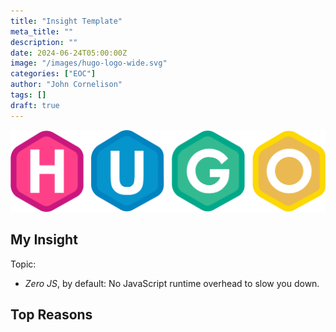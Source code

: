 ```yaml
---
title: "Insight Template"
meta_title: ""
description: ""
date: 2024-06-24T05:00:00Z
image: "/images/hugo-logo-wide.svg"
categories: ["EOC"]
author: "John Cornelison"
tags: []
draft: true
---
```


![Hugo Logo](hugo-logo-wide.svg)

## My Insight

Topic:

- _Zero JS_, by default: No JavaScript runtime overhead to slow you down.

## Top Reasons
